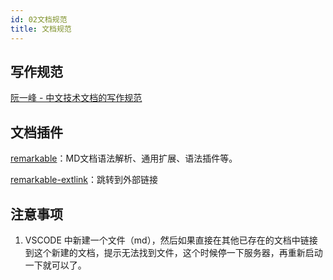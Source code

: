 ```yaml
---
id: 02文档规范
title: 文档规范
---
```


## 写作规范

[阮一峰 - 中文技术文档的写作规范](https://www.ruanyifeng.com/blog/2016/10/document_style_guide.html)

## 文档插件

[remarkable](https://github.com/jonschlinkert/remarkable)：MD文档语法解析、通用扩展、语法插件等。

[remarkable-extlink](https://github.com/vitaliy-bobrov/remarkable-extlink)：跳转到外部链接

## 注意事项

1. VSCODE 中新建一个文件（md），然后如果直接在其他已存在的文档中链接到这个新建的文档，提示无法找到文件，这个时候停一下服务器，再重新启动一下就可以了。
